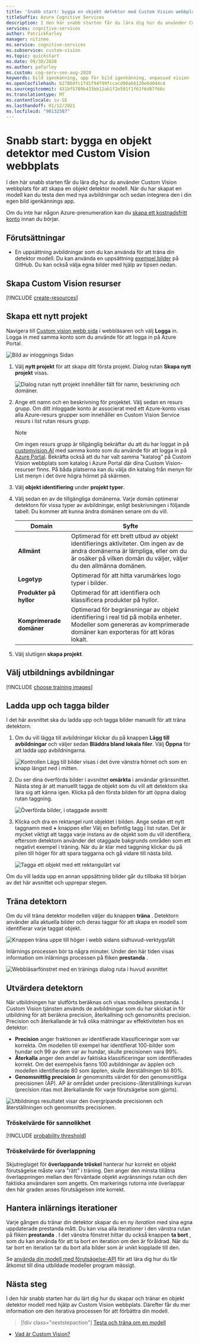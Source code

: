 ```yaml
---
title: 'Snabb start: bygga en objekt detektor med Custom Vision webbplats'
titleSuffix: Azure Cognitive Services
description: I den här snabb starten får du lära dig hur du använder Custom Vision webbplats för att skapa, träna och testa en objekt detektor modell.
services: cognitive-services
author: PatrickFarley
manager: nitinme
ms.service: cognitive-services
ms.subservice: custom-vision
ms.topic: quickstart
ms.date: 09/30/2020
ms.author: pafarley
ms.custom: cog-serv-seo-aug-2020
keywords: bild igenkänning, app för bild igenkänning, anpassad vision
ms.openlocfilehash: b27864fc1fd1f94f99fccacd90a66120e6d044c4
ms.sourcegitcommit: 431bf5709b433bb12ab1f2e591f1f61f6d87f66c
ms.translationtype: MT
ms.contentlocale: sv-SE
ms.lasthandoff: 01/12/2021
ms.locfileid: "98132587"
---
```

# <a name="quickstart-build-an-object-detector-with-the-custom-vision-website"></a>Snabb start: bygga en objekt detektor med Custom Vision webbplats

I den här snabb starten får du lära dig hur du använder Custom Vision webbplats för att skapa en objekt detektor modell. När du har skapat en modell kan du testa den med nya avbildningar och sedan integrera den i din egen bild igenkännings app.

Om du inte har någon Azure-prenumeration kan du [skapa ett kostnadsfritt konto](https://azure.microsoft.com/free/cognitive-services/) innan du börjar.

## <a name="prerequisites"></a>Förutsättningar

- En uppsättning avbildningar som du kan använda för att träna din detektor modell. Du kan använda en uppsättning [exempel bilder](https://github.com/Azure-Samples/cognitive-services-python-sdk-samples/tree/master/samples/vision/images) på GitHub. Du kan också välja egna bilder med hjälp av tipsen nedan.

## <a name="create-custom-vision-resources"></a>Skapa Custom Vision resurser

[!INCLUDE [create-resources](includes/create-resources.md)]

## <a name="create-a-new-project"></a>Skapa ett nytt projekt

Navigera till [Custom vision webb sida](https://customvision.ai) i webbläsaren och välj __Logga__ in. Logga in med samma konto som du använde för att logga in på Azure Portal.

![Bild av inloggnings Sidan](./media/browser-home.png)


1. Välj **nytt projekt** för att skapa ditt första projekt. Dialog rutan **Skapa nytt projekt** visas.

    ![Dialog rutan nytt projekt innehåller fält för namn, beskrivning och domäner.](./media/get-started-build-detector/new-project.png)

1. Ange ett namn och en beskrivning för projektet. Välj sedan en resurs grupp. Om ditt inloggade konto är associerat med ett Azure-konto visas alla Azure-resurs grupper som innehåller en Custom Vision Service resurs i list rutan resurs grupp. 

   > [!NOTE]
   > Om ingen resurs grupp är tillgänglig bekräftar du att du har loggat in på [customvision.AI](https://customvision.ai) med samma konto som du använde för att logga in på [Azure Portal](https://portal.azure.com/). Bekräfta också att du har valt samma "katalog" på Custom Vision webbplats som katalog i Azure Portal där dina Custom Vision-resurser finns. På båda platserna kan du välja din katalog från menyn för List menyn i det övre högra hörnet på skärmen. 

1. Välj __objekt identifiering__ under __projekt typer__.

1. Välj sedan en av de tillgängliga domänerna. Varje domän optimerar detektorn för vissa typer av avbildningar, enligt beskrivningen i följande tabell. Du kommer att kunna ändra domänen senare om du vill.

    |Domain|Syfte|
    |---|---|
    |__Allmänt__| Optimerad för ett brett utbud av objekt identifierings aktiviteter. Om ingen av de andra domänerna är lämpliga, eller om du är osäker på vilken domän du väljer, väljer du den allmänna domänen. |
    |__Logotyp__|Optimerad för att hitta varumärkes logo typer i bilder.|
    |__Produkter på hyllor__|Optimerad för att identifiera och klassificera produkter på hyllor.|
    |__Komprimerade domäner__| Optimerad för begränsningar av objekt identifiering i real tid på mobila enheter. Modeller som genereras av komprimerade domäner kan exporteras för att köras lokalt.|

1. Välj slutligen __skapa projekt__.

## <a name="choose-training-images"></a>Välj utbildnings avbildningar

[!INCLUDE [choose training images](includes/choose-training-images.md)]

## <a name="upload-and-tag-images"></a>Ladda upp och tagga bilder

I det här avsnittet ska du ladda upp och tagga bilder manuellt för att träna detektorn. 

1. Om du vill lägga till avbildningar klickar du på knappen __Lägg till avbildningar__ och väljer sedan __Bläddra bland lokala filer__. Välj __Öppna__ för att ladda upp avbildningarna.

    ![Kontrollen Lägg till bilder visas i det övre vänstra hörnet och som en knapp längst ned i mitten.](./media/get-started-build-detector/add-images.png)

1. Du ser dina överförda bilder i avsnittet **omärkta** i användar gränssnittet. Nästa steg är att manuellt tagga de objekt som du vill att detektorn ska lära sig att känna igen. Klicka på den första bilden för att öppna dialog rutan taggning. 

    ![Överförda bilder, i otaggade avsnitt](./media/get-started-build-detector/images-untagged.png)

1. Klicka och dra en rektangel runt objektet i bilden. Ange sedan ett nytt taggnamn med **+** knappen eller Välj en befintlig tagg i list rutan. Det är mycket viktigt att tagga varje instans av de objekt som du vill identifiera, eftersom detektorn använder det otaggade bakgrunds områden som ett negativt exempel i träning. När du är klar med taggning klickar du på pilen till höger för att spara taggarna och gå vidare till nästa bild.

    ![Tagga ett objekt med ett rektangulärt val](./media/get-started-build-detector/image-tagging.png)

Om du vill ladda upp en annan uppsättning bilder går du tillbaka till början av det här avsnittet och upprepar stegen.

## <a name="train-the-detector"></a>Träna detektorn

Om du vill träna detektor modellen väljer du knappen **träna** . Detektorn använder alla aktuella bilder och deras taggar för att skapa en modell som identifierar varje taggat objekt.

![Knappen träna uppe till höger i webb sidans sidhuvud-verktygsfält](./media/getting-started-build-a-classifier/train01.png)

Inlärnings processen bör ta några minuter. Under den här tiden visas information om inlärnings processen på fliken **prestanda** .

![Webbläsarfönstret med en tränings dialog ruta i huvud avsnittet](./media/get-started-build-detector/training.png)

## <a name="evaluate-the-detector"></a>Utvärdera detektorn

När utbildningen har slutförts beräknas och visas modellens prestanda. I Custom Vision tjänsten används de avbildningar som du har skickat in för utbildning för att beräkna precision, återkallning och genomsnitts precision. Precision och återkallande är två olika mätningar av effektiviteten hos en detektor:

- **Precision** anger fraktionen av identifierade klassificeringar som var korrekta. Om modellen till exempel har identifierat 100-bilder som hundar och 99 av dem var av hundar, skulle precisionen vara 99%.
- **Återkalla** anger den andel av faktiska klassificeringar som identifierades korrekt. Om det exempelvis fanns 100 avbildningar av äpplen och modellen identifierade 80 som äpplen, skulle återställningen bli 80%.
- **Genomsnittlig precision** är genomsnitts värdet för den genomsnittliga precisionen (AP). AP är området under precisions-/återställnings kurvan (precision ritas mot återkallande för varje förutsägelse som gjorts).

![Utbildnings resultatet visar den övergripande precisionen och återställningen och genomsnitts precisionen.](./media/get-started-build-detector/trained-performance.png)

### <a name="probability-threshold"></a>Tröskelvärde för sannolikhet

[!INCLUDE [probability threshold](includes/probability-threshold.md)]

### <a name="overlap-threshold"></a>Tröskelvärde för överlappning

Skjutreglaget för **överlappande tröskel** hanterar hur korrekt en objekt förutsägelse måste vara "rätt" i träning. Den anger den minsta tillåtna överlappningen mellan den förväntade objekt avgränsnings rutan och den faktiska användaren som angetts. Om markerings rutorna inte överlappar den här graden anses förutsägelsen inte korrekt.

## <a name="manage-training-iterations"></a>Hantera inlärnings iterationer

Varje gången du tränar din detektor skapar du en ny _iteration_ med sina egna uppdaterade prestanda mått. Du kan visa alla iterationer i den vänstra rutan på fliken **prestanda** . I det vänstra fönstret hittar du också knappen **ta bort** , som du kan använda för att ta bort en iteration om den är föråldrad. När du tar bort en iteration tar du bort alla bilder som är unikt kopplade till den.

Se [använda din modell med förutsägelse-API](./use-prediction-api.md) för att lära dig hur du får åtkomst till dina utbildade modeller program mässigt.

## <a name="next-steps"></a>Nästa steg

I den här snabb starten har du lärt dig hur du skapar och tränar en objekt detektor modell med hjälp av Custom Vision webbplats. Därefter får du mer information om den iterativa processen för att förbättra din modell.

> [!div class="nextstepaction"]
> [Testa och träna om en modell](test-your-model.md)

* [Vad är Custom Vision?](./overview.md)
